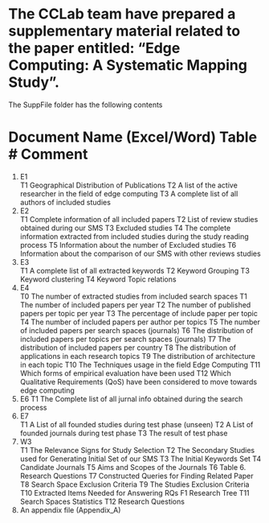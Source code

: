 # The CCLab team have prepared a supplementary material related to the paper entitled: “Edge Computing: A Systematic Mapping Study”.  
The SuppFile folder has the following contents
#	Document Name (Excel/Word)	Table #	Comment
1)	E1	
      T1	Geographical Distribution of Publications
      T2	A list of the active researcher in the field of edge computing 
      T3	A complete list of all authors of included studies
2)	E2	
      T1	Complete information of all included papers
      T2	List of review studies obtained during our SMS
      T3	Excluded studies
      T4	The complete information extracted from included studies during the study reading process
      T5	Information about the number of Excluded studies
      T6	Information about the comparison of our SMS with other reviews studies
3)	E3	
      T1	A complete list of all extracted keywords
      T2	Keyword Grouping
      T3	Keyword clustering
      T4	Keyword Topic relations
4)	E4	
      T0	The number of extracted studies from included search spaces
      T1	The number of included papers per year 
      T2	The number of published papers per topic per year 
      T3	The percentage of include paper per topic 
      T4	The number of included papers per author per topics 
      T5	The number of included papers per search spaces (journals) 
      T6	The distribution of included papers per topics per search spaces (journals) 
      T7	The distribution of included papers per country 
      T8	The distribution of applications in each research topics
      T9	The distribution of architecture in each topic
      T10	The Techniques usage in the field Edge Computing
      T11	Which forms of empirical evaluation have been used
      T12	Which Qualitative Requirements (QoS) have been considered to move towards edge computing
5) E6
      T1 The Complete list of all jurnal info obtained during the search process
6)	E7	
      T1	A List of all founded studies during test phase (unseen)
      T2	A List of founded journals during test phase
      T3	The result of test phase
7)	W3	
      T1	The Relevance Signs for Study Selection
      T2	The Secondary Studies used for Generating Initial Set of our SMS
      T3	The Initial Keywords Set
      T4	Candidate Journals
      T5	Aims and Scopes of the Journals
      T6	Table 6. Research Questions
      T7	Constructed Queries for Finding Related Paper
      T8	Search Space Exclusion Criteria
      T9	The Studies Exclusion Criteria
      T10	Extracted Items Needed for Answering RQs
      F1	Research Tree
      T11	Search Spaces Statistics
      T12	Research Questions
8) An appendix file (Appendix_A)
